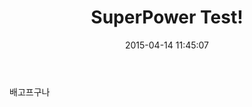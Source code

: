 ﻿---
layout: post
title:  "SuperPower Test!"
date:   2015-04-14 11:45:07
categories: jekyll update
---

배고프구나 

[jekyll]:      http://jekyllrb.com
[jekyll-gh]:   https://github.com/jekyll/jekyll
[jekyll-help]: https://github.com/jekyll/jekyll-help

